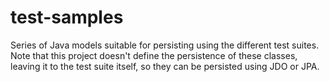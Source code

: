 test-samples
============

Series of Java models suitable for persisting using the different test suites.
Note that this project doesn't define the persistence of these classes, leaving
it to the test suite itself, so they can be persisted using JDO or JPA.
